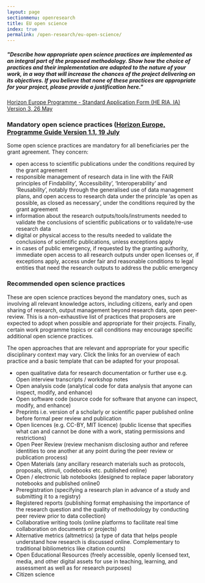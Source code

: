```yaml
---
layout: page
sectionmenu: openresearch
title: EU open science
index: true
permalink: /open-research/eu-open-science/
---
```


##### "Describe how appropriate open science practices are implemented as an integral part of the proposed methodology. Show how the choice of practices and their implementation are adapted to the nature of your work, in a way that will increase the chances of the project delivering on its objectives. If you believe that none of these practices are appropriate for your project, please provide a justification here." 
[Horizon Europe Programme - Standard Application Form (HE RIA, IA) Version 3, 26 May](https://ec.europa.eu/info/funding-tenders/opportunities/docs/2021-2027/horizon/temp-form/af/af_he-ria-ia_en.pdf) 

### Mandatory open science practices ([Horizon Europe, Programme Guide Version 1.1, 19 July](https://ec.europa.eu/info/funding-tenders/opportunities/docs/2021-2027/horizon/guidance/programme-guide_horizon_en.pdf)

Some open science practices are mandatory for all beneficiaries per the grant agreement. They concern:

* open access to scientific publications under the conditions required by the grant agreement
* responsible management of research data in line with the FAIR principles of Findability’, ‘Accessibility’, ‘Interoperability’ and ‘Reusability’, notably through the generalised use of data management plans, and open access to research data under the principle ‘as open as possible, as closed as necessary’, under the conditions required by the grant agreement
* information about the research outputs/tools/instruments needed to validate the conclusions of scientific publications or to validate/re-use research data
* digital or physical access to the results needed to validate the conclusions of scientific publications, unless exceptions apply
* in cases of public emergency, if requested by the granting authority, immediate open access to all research outputs under open licenses or, if exceptions apply, access under fair and reasonable conditions to legal entities that need the research outputs to address the public emergency

### Recommended open science practices

These are open science practices beyond the mandatory ones, such as involving all relevant knowledge actors, including citizens, early and open sharing of research,
output management beyond research data, open peer-review. This is a non-exhaustive list of practices that proposers are expected to adopt when possible and appropriate for
their projects. Finally, certain work programme topics or call conditions may encourage specific additional open science practices.

The open approaches that are relevant and appropriate for your specific disciplinary context may vary. Click the links for an overview of each practice and a basic template that can be adapted for your proposal.


* open qualitative data for research documentation or further use e.g. Open interview transcripts / workshop notes
* Open analysis code (analytical code for data analysis that anyone can inspect, modify, and enhance)
* Open software code (source code for software that anyone can inspect, modify, and enhance)
* Preprints i.e. version of a scholarly or scientific paper published online before formal peer review and publication
* Open licences (e.g. CC-BY, MIT licence) (public license that specifies what can and cannot be done with a work, stating permissions and restrictions)
* Open Peer Review (review mechanism disclosing author and referee identities to one another at any point during the peer review or publication process)
* Open Materials (any ancillary research materials such as protocols, proposals, stimuli, codebooks etc. published online)
* Open / electronic lab notebooks (designed to replace paper laboratory notebooks and published online0
* Preregistration (specifying a research plan in advance of a study and submitting it to a registry)
* Registered reports (publishing format emphasising the importance of the research question and the quality of methodology by conducting peer review prior to data collection)
* Collaborative writing tools (online platforms to facilitate real time collaboration on documents or projects)
* Alternative metrics (altmetrics) (a type of data that helps people understand how research is discussed online. Complementary to traditional bibliometrics like citation counts)
* Open Educational Resources (freely accessible, openly licensed text, media, and other digital assets for use in teaching, learning, and assessment as well as for research purposes)
* Citizen science	
